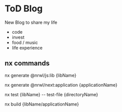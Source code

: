 # ToD Blog

New Blog to share my life

* code
* invest
* food / music
* life experience

## nx commands

nx generate @nrwl/js:lib {libName}

nx generate @nrwl/next:application {applicationName}

nx test {libName} -- test-file {directoryName}

nx build {libName/applicationName}